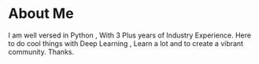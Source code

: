 # About Me

I am well versed in Python , With 3 Plus years of Industry Experience. Here to do cool things with Deep Learning , Learn a lot and to create a vibrant community. Thanks.

